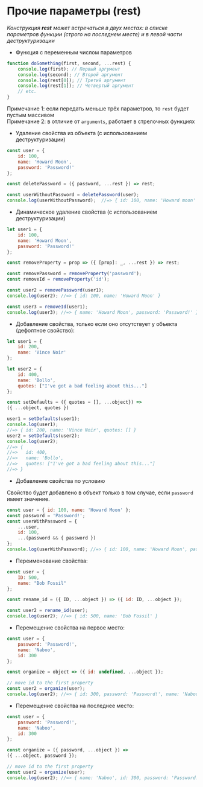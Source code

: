 # Прочие параметры (rest)

*Конструкция **rest** может встречаться в двух местах: в списке параметров функции (строго на последнем месте) и в левой части деструктуризации*

+ Функция с переменным числом параметров
```javascript
function doSomething(first, second, ...rest) {
    console.log(first); // Первый аргумент
    console.log(second); // Второй аргумент
    console.log(rest[0]); // Третий аргумент
    console.log(rest[1]); // Четвертый аргумент
    // etc.
}
``` 
Примечание 1: если передать меньше трёх параметров, то `rest` будет пустым массивом  
Примечание 2: в отличие от `arguments`, работает в стрелочных функциях

+ Удаление свойства из объекта (с использованием деструктуризации)
```javascript
const user = {
    id: 100,
    name: 'Howard Moon',
    password: 'Password!'
};

const deletePassword = ({ password, ...rest }) => rest;

const userWithoutPassword = deletePassword(user);
console.log(userWithoutPassword);  //=> { id: 100, name: 'Howard moon' }
```

+ Динамическое удаление свойства (с использованием деструктуризации)
```javascript
let user1 = {
    id: 100,
    name: 'Howard Moon',
    password: 'Password!'
};

const removeProperty = prop => ({ [prop]: _, ...rest }) => rest;

const removePassword = removeProperty('password');
const removeId = removeProperty('id');

const user2 = removePassword(user1);
console.log(user2); //=> { id: 100, name: 'Howard Moon' }

const user3 = removeId(user1);
console.log(user3); //=> { name: 'Howard Moon', password: 'Password!' }
```
+ Добавление свойства, только если оно отсутствует у объекта (дефолтное свойство):
```javascript
let user1 = {
    id: 200,
    name: 'Vince Noir'
};

let user2 = {
    id: 400,
    name: 'Bollo',
    quotes: ["I've got a bad feeling about this..."]
};

const setDefaults = ({ quotes = [], ...object}) =>
({ ...object, quotes })

user1 = setDefaults(user1);
console.log(user1);
//=> { id: 200, name: 'Vince Noir', quotes: [] }
user2 = setDefaults(user2);
console.log(user2);
//=> {
//=>   id: 400,
//=>   name: 'Bollo',
//=>   quotes: ["I've got a bad feeling about this..."]
//=> }
```

+ Добавление свойства по условию

Свойство будет добавлено в объект только в том случае, если `password` имеет значение.
```javascript
const user = { id: 100, name: 'Howard Moon' };
const password = 'Password!';
const userWithPassword = {
    ...user,
    id: 100,
    ...(password && { password })
};
console.log(userWithPassword); //=> { id: 100, name: 'Howard Moon', password: 'Password!' }
```

+ Переименование свойства:
```javascript
const user = {
    ID: 500,
    name: "Bob Fossil"
};

const rename_id = ({ ID, ...object }) => ({ id: ID, ...object });

const user2 = rename_id(user);
console.log(user2); //=> { id: 500, name: 'Bob Fossil' }
```

+ Перемещение свойства на первое место:
```javascript
const user = {
    password: 'Password!',
    name: 'Naboo',
    id: 300
};

const organize = object => ({ id: undefined, ...object });

// move id to the first property
const user2 = organize(user);
console.log(user2); //=> { id: 300, password: 'Password!', name: 'Naboo' }
```

+ Перемещение свойства на последнее место:
```javascript
const user = {
    password: 'Password!',
    name: 'Naboo',
    id: 300
};

const organize = ({ password, ...object }) =>
({ ...object, password });

// move id to the first property
const user2 = organize(user);
console.log(user2); //=> { name: 'Naboo', id: 300, password: 'Password!' }
```